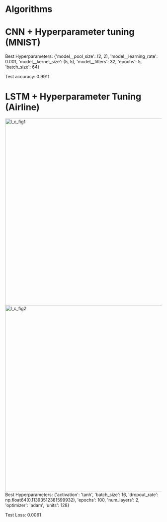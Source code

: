 # Algorithms
# CNN + Hyperparameter tuning (MNIST)
Best Hyperparameters: {'model__pool_size': (2, 2), 'model__learning_rate': 0.001, 'model__kernel_size': (5, 5), 'model__filters': 32, 'epochs': 5, 'batch_size': 64}

Test accuracy: 0.9911
# LSTM + Hyperparameter Tuning (Airline)
<img width="1000" height="600" alt="l_c_fig1" src="https://github.com/user-attachments/assets/d553f7b3-31ff-490e-8953-f77ccec8ae2a" />
<img width="1000" height="600" alt="l_c_fig2" src="https://github.com/user-attachments/assets/e3c842af-293b-4339-8073-c5593b3c03eb" />
Best Hyperparameters:
{'activation': 'tanh', 'batch_size': 16, 'dropout_rate': np.float64(0.11393512381599932), 'epochs': 100, 'num_layers': 2, 'optimizer': 'adam', 'units': 128}

Test Loss: 0.0061
